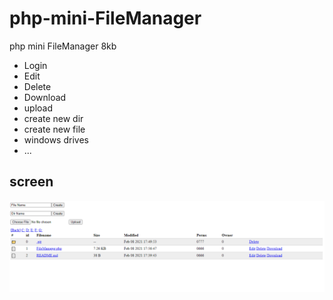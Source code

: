 # php-mini-FileManager
php mini FileManager 8kb

* Login
* Edit
* Delete
* Download
* upload
* create new dir
* create new file
* windows drives
* ...

## screen
![FileManager](screen.PNG)
